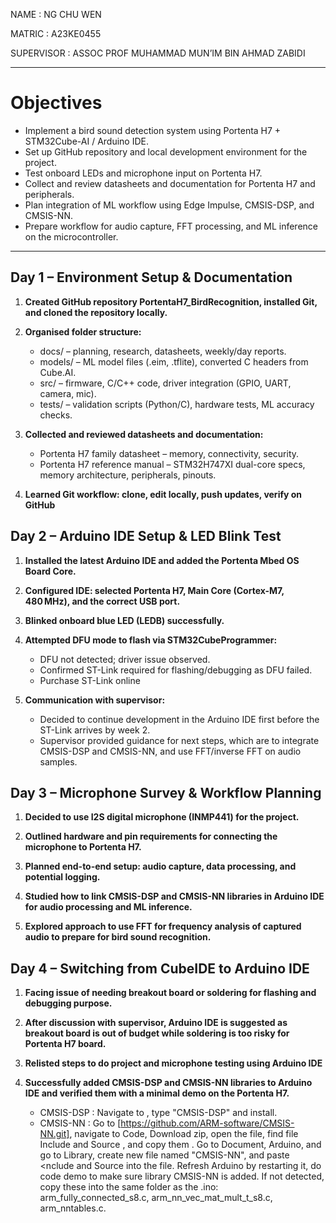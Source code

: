 NAME			: NG CHU WEN 

MATRIC		: A23KE0455

SUPERVISOR		: ASSOC PROF MUHAMMAD MUN’IM BIN AHMAD ZABIDI 

---

# Objectives
- Implement a bird sound detection system using Portenta H7 + STM32Cube-AI / Arduino IDE.
- Set up GitHub repository and local development environment for the project.
- Test onboard LEDs and microphone input on Portenta H7.
- Collect and review datasheets and documentation for Portenta H7 and peripherals.
- Plan integration of ML workflow using Edge Impulse, CMSIS-DSP, and CMSIS-NN.
- Prepare workflow for audio capture, FFT processing, and ML inference on the microcontroller.
  
---

## Day 1 – Environment Setup & Documentation

1. **Created GitHub repository PortentaH7_BirdRecognition, installed Git, and cloned the repository locally.**
   
2. **Organised folder structure:**
    - docs/ – planning, research, datasheets, weekly/day reports.
    - models/ – ML model files (.eim, .tflite), converted C headers from Cube.AI.
    - src/ – firmware, C/C++ code, driver integration (GPIO, UART, camera, mic).
    - tests/ – validation scripts (Python/C), hardware tests, ML accuracy checks.
   
3. **Collected and reviewed datasheets and documentation:**
     - Portenta H7 family datasheet – memory, connectivity, security.
     - Portenta H7 reference manual – STM32H747XI dual-core specs, memory architecture, peripherals, pinouts.
   
4. **Learned Git workflow: clone, edit locally, push updates, verify on GitHub**

## Day 2 – Arduino IDE Setup & LED Blink Test

1. **Installed the latest Arduino IDE and added the Portenta Mbed OS Board Core.**
   
2. **Configured IDE: selected Portenta H7, Main Core (Cortex-M7, 480 MHz), and the correct USB port.**
   
3. **Blinked onboard blue LED (LEDB) successfully.**
   
4. **Attempted DFU mode to flash via STM32CubeProgrammer:**
    - DFU not detected; driver issue observed.
    - Confirmed ST-Link required for flashing/debugging as DFU failed.
    - Purchase ST-Link online
     
5. **Communication with supervisor:**
    - Decided to continue development in the Arduino IDE first before the ST-Link arrives by week 2.
    - Supervisor provided guidance for next steps, which are to integrate CMSIS-DSP and CMSIS-NN, and use FFT/inverse FFT on audio samples.

## Day 3 – Microphone Survey & Workflow Planning
1. **Decided to use I2S digital microphone (INMP441) for the project.**
   
2. **Outlined hardware and pin requirements for connecting the microphone to Portenta H7.**
 
3. **Planned end-to-end setup: audio capture, data processing, and potential logging.**
 
4. **Studied how to link CMSIS-DSP and CMSIS-NN libraries in Arduino IDE for audio processing and ML inference.**
 
5. **Explored approach to use FFT for frequency analysis of captured audio to prepare for bird sound recognition.**

## Day 4 – Switching from CubeIDE to Arduino IDE
1. **Facing issue of needing breakout board or soldering for flashing and debugging purpose.**
   
2. **After discussion with supervisor, Arduino IDE is suggested as breakout board is out of budget while soldering is too risky for Portenta H7 board.**

3. **Relisted steps to do project and microphone testing using Arduino IDE**

4. **Successfully added CMSIS-DSP and CMSIS-NN libraries to Arduino IDE and verified them with a minimal demo on the Portenta H7.**
    - CMSIS-DSP : Navigate to <Board Manager> , type "CMSIS-DSP" and install.
    - CMSIS-NN : Go to [https://github.com/ARM-software/CMSIS-NN.git], navigate to Code, Download zip, open the file, find file Include and Source , and copy them . Go to Document, Arduino, and go to Library, create new file named "CMSIS-NN", and paste <nclude and Source into the file. Refresh Arduino by restarting it, do code demo to make sure library CMSIS-NN is added. If not detected, copy these into the same folder as the .ino: arm_fully_connected_s8.c, arm_nn_vec_mat_mult_t_s8.c, arm_nntables.c.


